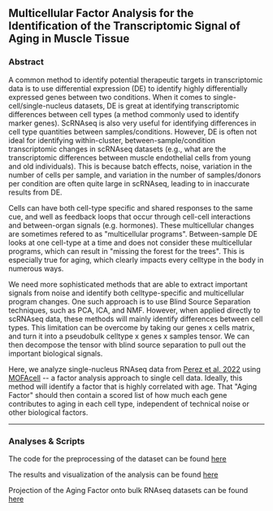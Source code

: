 ## Multicellular Factor Analysis for the Identification of the Transcriptomic Signal of Aging in Muscle Tissue

### Abstract


A common method to identify potential therapeutic targets in transcriptomic data is to use differential expression (DE) to identify highly differentially expressed genes between two conditions. When it comes to single-cell/single-nucleus datasets, DE is great at identifying transcriptomic differences between cell types (a method commonly used to identify marker genes). ScRNAseq is also very useful for identifying differences in cell type quantities between samples/conditions. However, DE is often not ideal for identifying within-cluster, between-sample/condition transcriptomic changes in scRNAseq datasets (e.g., what are the transcriptomic differences between muscle endothelial cells from young and old individuals). This is because batch effects, noise, variation in the number of cells per sample, and variation in the number of samples/donors per condition are often quite large in scRNAseq, leading to in inaccurate results from DE.

Cells can have both cell-type specific and shared responses to the same cue, and well as feedback loops that occur through cell-cell interactions and between-organ signals (e.g. hormones). These multicellular changes are sometimes refered to as "multicellular programs". Between-sample DE looks at one cell-type at a time and does not consider these multicellular programs, which can result in "missing the forest for the trees". This is especially true for aging, which clearly impacts every celltype in the body in numerous ways.

We need more sophisticated methods that are able to extract important signals from noise and identify both celltype-specific and multicellular program changes. One such approach is to use Blind Source Separation techniques, such as PCA, ICA, and NMF. However, when applied directly to scRNAseq data, these methods will mainly identify differences between cell types. This limitation can be overcome by taking our genes x cells matrix, and turn it into a pseudobulk celltype x genes x samples tensor. We can then decompose the tensor with blind source separation to pull out the important biological signals.

Here, we analyze single-nucleus RNAseq data from [Perez et al. 2022](https://doi.org/10.18632/aging.204435) using [MOFAcell](https://doi.org/10.7554/eLife.93161) -- a factor analysis approach to single cell data. Ideally, this method will identify a factor that is highly correlated with age. That "Aging Factor" should then contain a scored list of how much each gene contributes to aging in each cell type, independent of technical noise or other biological factors.

***

### Analyses & Scripts

The code for the preprocessing of the dataset can be found [here](https://github.com/spginebaugh/muscle_aging_ML/tree/main/scripts/preparation)

The results and visualization of the analysis can be found [here](https://github.com/spginebaugh/muscle_aging_ML/blob/main/scripts/analysis/MOFA_results_plotting_and_enrichment.md)

Projection of the Aging Factor onto bulk RNAseq datasets can be found [here](https://github.com/spginebaugh/muscle_aging_ML/blob/main/scripts/analysis/Projection_of_Aging_Factor_onto_Bulk_RNAseq_Datasets.md)

